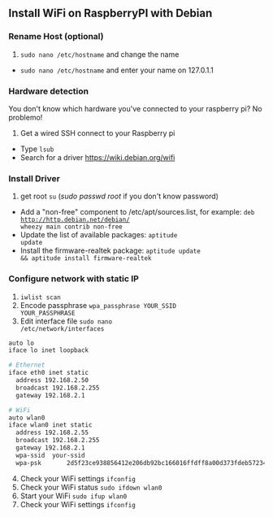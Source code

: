 ## Install WiFi on RaspberryPI with Debian


### Rename Host (optional)

1. <code>sudo nano /etc/hostname</code> and change the name
- <code>sudo nano /etc/hostname</code> and enter your name on 127.0.1.1

### Hardware detection
You don't know which hardware you've connected to your raspberry pi? No problemo!
1. Get a wired SSH connect to your Raspberry pi
- Type <code>lsub</code>
- Search for a driver https://wiki.debian.org/wifi

### Install Driver

1. get root <code>su</code> (_sudo passwd root_ if you don't know password)
- Add a "non-free" component to /etc/apt/sources.list, for example: <code>deb http://http.debian.net/debian/ wheezy main contrib non-free</code>
- Update the list of available packages: <code>aptitude update</code>
- Install the firmware-realtek package: <code>aptitude update && aptitude install firmware-realtek</code>

### Configure network with static IP

1. <code>iwlist scan</code>
2. Encode passphrase <code>wpa_passphrase YOUR_SSID YOUR_PASSPHRASE</code>
3. Edit interface file <code>sudo nano /etc/network/interfaces</code>

```bash
auto lo
iface lo inet loopback

# Ethernet
iface eth0 inet static
  address 192.168.2.50
  broadcast 192.168.2.255
  gateway 192.168.2.1

# WiFi
auto wlan0
iface wlan0 inet static
  address 192.168.2.55
  broadcast 192.168.2.255
  gateway 192.168.2.1
  wpa-ssid	your-ssid
  wpa-psk		2d5f23ce938856412e206db92bc166016ffdff8a00d373fdeb57234f37
```
4. Check your WiFi settings <code>ifconfig</code>
5. Check your WiFi status <code>sudo ifdown wlan0</code>
6. Start your WiFi <code>sudo ifup wlan0</code>
7. Check your WiFi settings <code>ifconfig</code>

